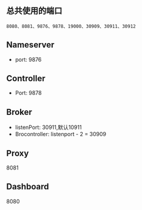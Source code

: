 
## 总共使用的端口
```
8080、8081、9876、9878、19000、30909、30911、30912
```



## Nameserver
- port: 9876

## Controller
- Port: 9878

## Broker
- listenPort: 30911,默认10911
- Brocontroller: listenport - 2 = 30909

## Proxy
8081


## Dashboard
8080


